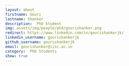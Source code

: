 ```yaml
---
layout: about
firstname: Gouri
lastname: Shanker
description:  PhD Student
img: assets/img/people/phd/gourishanker.png
redirect: https://www.linkedin.com/in/gourishankerjk/
linkedin_username: gourishankerjk
github_username: gourishankerjk
email: gourishanker@iisc.ac.in
category:  PhD Students
show: true
---
```

